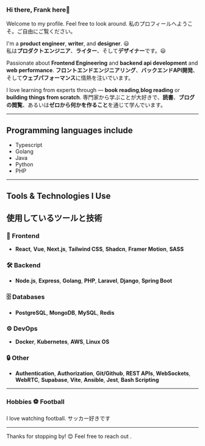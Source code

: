 ### Hi there, Frank here👋
Welcome to my profile. Feel free to look around.
私のプロフィールへようこそ。ご自由にご覧ください。

I'm a **product engineer**, **writer**, and **designer**. 😃  
私は**プロダクトエンジニア**、**ライター**、そして**デザイナー**です。😃

Passionate about **Frontend Engineering** and **backend api development** and  **web performance**. 
**フロントエンドエンジニアリング**、**バックエンドAPI開発**、そして**ウェブパフォーマンス**に情熱を注いでいます。

I love learning from experts through — **book reading**,**blog reading** or **building things from scratch**.
専門家から学ぶことが大好きで、**読書**、**ブログの閲覧**、あるいは**ゼロから何かを作ること**を通じて学んでいます。

---
## Programming languages include
- Typescript
- Golang
- Java
- Python
- PHP
---
## Tools & Technologies I Use
## 使用しているツールと技術

### 🚀 Frontend
- **React**, **Vue**, **Next.js**, **Tailwind CSS**, **Shadcn**, **Framer Motion**, **SASS**

### 🛠️ Backend
- **Node.js**, **Express**, **Golang**, **PHP**, **Laravel**, **Django**, **Spring Boot**

### 🗄️ Databases
- **PostgreSQL**, **MongoDB**, **MySQL**, **Redis**

### ⚙️ DevOps
- **Docker**, **Kubernetes**, **AWS**, **Linux OS**

### 🔒 Other
- **Authentication**, **Authorization**, **Git/Github**, **REST APIs**, **WebSockets**, **WebRTC**, **Supabase**, **Vite**, **Ansible**, **Jest**, **Bash Scripting**

---

### Hobbies ⚽️ Football

I love watching football.
サッカー好きです


---

Thanks for stopping by! 😊 
Feel free to reach out .
